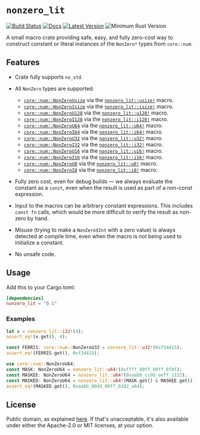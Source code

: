 # `nonzero_lit`
[![Build Status](https://github.com/thomcc/nonzero_lit/workflows/CI/badge.svg)](https://github.com/thomcc/nonzero_lit/actions)
[![Docs](https://docs.rs/nonzero_lit/badge.svg)](https://docs.rs/nonzero_lit)
[![Latest Version](https://img.shields.io/crates/v/nonzero_lit.svg)](https://crates.io/crates/nonzero_lit)
![Minimum Rust Version](https://img.shields.io/badge/MSRV%201.47-blue.svg)

A small macro crate providing safe, easy, and fully zero-cost way to construct constant or literal instances of the `NonZero*` types from `core::num`.

## Features

- Crate fully supports `no_std`.
- All `NonZero` types are supported:
    - [`core::num::NonZeroUsize`](https://doc.rust-lang.org/core/num/struct.NonZeroUsize.html) via the [`nonzero_lit::usize!`](https://docs.rs/nonzero_lit/%2A/nonzero_lit/macro.usize.html) macro.
    - [`core::num::NonZeroIsize`](https://doc.rust-lang.org/core/num/struct.NonZeroIsize.html) via the [`nonzero_lit::isize!`](https://docs.rs/nonzero_lit/%2A/nonzero_lit/macro.isize.html) macro.
    - [`core::num::NonZeroU128`](https://doc.rust-lang.org/core/num/struct.NonZeroU128.html) via the [`nonzero_lit::u128!`](https://docs.rs/nonzero_lit/%2A/nonzero_lit/macro.u128.html) macro.
    - [`core::num::NonZeroI128`](https://doc.rust-lang.org/core/num/struct.NonZeroI128.html) via the [`nonzero_lit::i128!`](https://docs.rs/nonzero_lit/%2A/nonzero_lit/macro.i128.html) macro.
    - [`core::num::NonZeroU64`](https://doc.rust-lang.org/core/num/struct.NonZeroU64.html) via the [`nonzero_lit::u64!`](https://docs.rs/nonzero_lit/%2A/nonzero_lit/macro.u64.html) macro.
    - [`core::num::NonZeroI64`](https://doc.rust-lang.org/core/num/struct.NonZeroI64.html) via the [`nonzero_lit::i64!`](https://docs.rs/nonzero_lit/%2A/nonzero_lit/macro.i64.html) macro.
    - [`core::num::NonZeroU32`](https://doc.rust-lang.org/core/num/struct.NonZeroU32.html) via the [`nonzero_lit::u32!`](https://docs.rs/nonzero_lit/%2A/nonzero_lit/macro.u32.html) macro.
    - [`core::num::NonZeroI32`](https://doc.rust-lang.org/core/num/struct.NonZeroI32.html) via the [`nonzero_lit::i32!`](https://docs.rs/nonzero_lit/%2A/nonzero_lit/macro.i32.html) macro.
    - [`core::num::NonZeroU16`](https://doc.rust-lang.org/nightly/core/num/struct.NonZeroU16.html) via the [`nonzero_lit::u16!`](https://docs.rs/nonzero_lit/%2A/nonzero_lit/macro.u16.html) macro.
    - [`core::num::NonZeroI16`](https://doc.rust-lang.org/nightly/core/num/struct.NonZeroI16.html) via the [`nonzero_lit::i16!`](https://docs.rs/nonzero_lit/%2A/nonzero_lit/macro.i16.html) macro.
    - [`core::num::NonZeroU8`](https://doc.rust-lang.org/nightly/core/num/struct.NonZeroU8.html) via the [`nonzero_lit::u8!`](https://docs.rs/nonzero_lit/%2A/nonzero_lit/macro.u8.html) macro.
    - [`core::num::NonZeroI8`](https://doc.rust-lang.org/nightly/core/num/struct.NonZeroI8.html) via the [`nonzero_lit::i8!`](https://docs.rs/nonzero_lit/%2A/nonzero_lit/macro.i8.html) macro.

- Fully zero cost, even for debug builds — we always evaluate the constant as a `const`, even when the result is used as part of a non-const expression.
- Input to the macros can be arbitrary constant expressions. This includes `const fn` calls, which would be more difficult to verify the result as non-zero by hand.
- Misuse (trying to make a `NonZero$Int` with a zero value) is always detected at compile time, even when the macro is not being used to initialize a constant.
- No unsafe code.

## Usage
Add this to your Cargo.toml:

```toml
[dependencies]
nonzero_lit = "0.1"
```

### Examples

```rust
let x = nonzero_lit::i32!(4);
assert_eq!(x.get(), 4);
```

```rust
const FERRIS: core::num::NonZeroU32 = nonzero_lit::u32!(0xf34415);
assert_eq!(FERRIS.get(), 0xf34415);
```

```rust
use core::num::NonZeroU64;
const MASK: NonZeroU64 = nonzero_lit::u64!(0xffff_00ff_00ff_0f0f);
const MASKEE: NonZeroU64 = nonzero_lit::u64!(0xaabb_ccdd_eeff_1122);
const MASKED: NonZeroU64 = nonzero_lit::u64!(MASK.get() & MASKEE.get());
assert_eq!(MASKED.get(), 0xaabb_00dd_00ff_0102_u64);
```

## License

Public domain, as explained [here](https://creativecommons.org/publicdomain/zero/1.0/legalcode). If that's unacceptable, it's also available under either the Apache-2.0 or MIT licenses, at your option.
